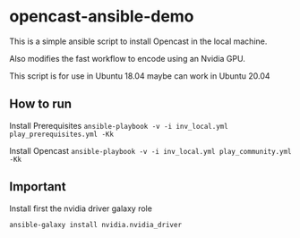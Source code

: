# opencast-ansible-demo

This is a simple ansible script to install Opencast in the local machine.

Also modifies the fast workflow to encode using an Nvidia GPU.

This script is for use in Ubuntu 18.04 maybe can work in Ubuntu 20.04

## How to run
Install Prerequisites
` ansible-playbook -v -i inv_local.yml play_prerequisites.yml -Kk `

Install Opencast
` ansible-playbook -v -i inv_local.yml play_community.yml -Kk `


## Important

Install first the nvidia driver galaxy role

`ansible-galaxy install nvidia.nvidia_driver`